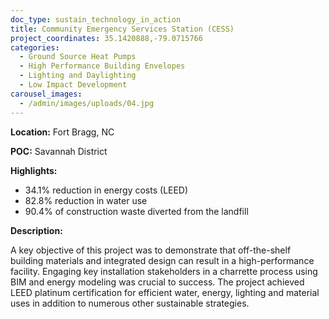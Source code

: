 ```yaml
---
doc_type: sustain_technology_in_action
title: Community Emergency Services Station (CESS)
project_coordinates: 35.1420888,-79.0715766
categories:
  - Ground Source Heat Pumps
  - High Performance Building Envelopes
  - Lighting and Daylighting
  - Low Impact Development
carousel_images:
  - /admin/images/uploads/04.jpg
---
```


**Location:** Fort Bragg, NC

**POC:** Savannah District

**Highlights:**

- 34.1% reduction in energy costs (LEED)
- 82.8% reduction in water use
- 90.4% of construction waste diverted from the landfill

**Description:**

A key objective of this project was to demonstrate that off-the-shelf building materials and
integrated design can result in a high-performance facility. Engaging key installation stakeholders
in a charrette process using BIM and energy modeling was crucial to success. The project achieved
LEED platinum certification for efficient water, energy, lighting and material uses in addition to
numerous other sustainable strategies.
